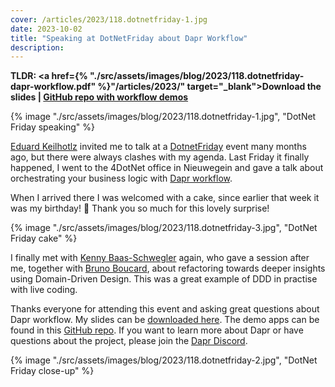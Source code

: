 ```yaml
---
cover: /articles/2023/118.dotnetfriday-1.jpg
date: 2023-10-02
title: "Speaking at DotNetFriday about Dapr Workflow"
description:
---
```


**TLDR: <a href={% "./src/assets/images/blog/2023/118.dotnetfriday-dapr-workflow.pdf" %}"/articles/2023/" target="_blank">Download the slides</a> | <a href="https://github.com/diagrid-labs/dapr-workflow-demos" target="_blank">GitHub repo with workflow demos</a>**

{% image "./src/assets/images/blog/2023/118.dotnetfriday-1.jpg", "DotNet Friday speaking" %}

[Eduard Keilhotlz](https://www.linkedin.com/in/eduard-keilholz/) invited me to talk at a [DotnetFriday](https://dotnetfriday.nl/) event many months ago, but there were always clashes with my agenda. Last Friday it finally happened, I went to the 4DotNet office in Nieuwegein and gave a talk about orchestrating your business logic with [Dapr workflow](https://docs.dapr.io/developing-applications/building-blocks/workflow/workflow-overview/).

When I arrived there I was welcomed with a cake, since earlier that week it was my birthday! 🎂 Thank you so much for this lovely surprise!

{% image "./src/assets/images/blog/2023/118.dotnetfriday-3.jpg", "DotNet Friday cake" %}

I finally met with [Kenny Baas-Schwegler](https://www.linkedin.com/in/kenny-baas/) again, who gave a session after me, together with [Bruno Boucard](https://www.linkedin.com/in/brunoboucard/), about refactoring towards deeper insights using Domain-Driven Design. This was a great example of DDD in practise with live coding.

Thanks everyone for attending this event and asking great questions about Dapr workflow. My slides can be <a href="/articles/2023/118.dotnetfriday-dapr-workflow.pdf" target="_blank">downloaded here</a>. The demo apps can be found in this <a href="https:##github.com/diagrid-labs/dapr-workflow-demos" target="_blank">GitHub repo</a>. If you want to learn more about Dapr or have questions about the project, please join the [Dapr Discord](http://bit.ly/dapr-discord).

{% image "./src/assets/images/blog/2023/118.dotnetfriday-2.jpg", "DotNet Friday close-up" %}